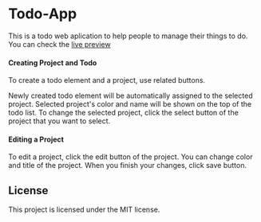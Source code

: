 # Todo-App
This is a todo web aplication to help people to manage their things to do. You can check the [live preview](https://todo-app-berkanteruysal.netlify.app/)

#### Creating Project and Todo
To create a todo element and a project, use related buttons.



Newly created todo element will be automatically assigned to the selected project. Selected project's color and name will be shown on the top of the todo list. To change the selected project, click the select button of the project that you want to select.


#### Editing a Project
To edit a project, click the edit button of the project. You can change color and title of the project. When you finish your changes, click save button.


## License
This project is licensed under the MIT license.
